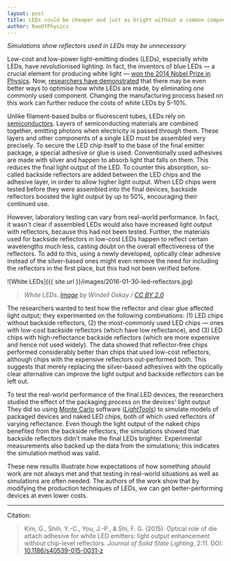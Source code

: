 ```yaml
---
layout: post
title: LEDs could be cheaper and just as bright without a common component
author: RaoOfPhysics
---
```


_Simulations show reflectors used in LEDs may be unnecessary_

Low-cost and low-power light-emitting diodes (LEDs), especially white LEDs, have revolutionised lighting.
In fact, the inventors of blue LEDs &mdash; a crucial element for producing white light &mdash; [won the 2014 Nobel Prize in Physics](http://www.nature.com/news/nobel-for-blue-led-that-revolutionized-lighting-1.16092).
Now, [researchers have demonstrated](http://dx.doi.org/10.1186/s40539-015-0031-z) that there may be even better ways to optimise how white LEDs are made, by eliminating one commonly used component.
Changing the manufacturing process based on this work can further reduce the costs of white LEDs by 5–10%.

<!--break-->

Unlike filament-based bulbs or fluorescent tubes, LEDs rely on [semiconductors](https://en.wikipedia.org/wiki/Semiconductor).
Layers of semiconducting materials are combined together, emitting photons when electricity is passed through them.
These layers and other components of a single LED must be assembled very precisely.
To secure the LED chip itself to the base of the final emitter package, a special adhesive or glue is used.
Conventionally used adhesives are made with silver and happen to absorb light that falls on them.
This reduces the final light output of the LED.
To counter this absorption, so-called backside reflectors are added between the LED chips and the adhesive layer, in order to allow higher light output.
When LED chips were tested before they were assembled into the final devices, backside reflectors boosted the light output by up to 50%, encouraging their continued use.

However, laboratory testing can vary from real-world performance.
In fact, it wasn't clear if assembled LEDs would also have increased light output with reflectors, because this had not been tested.
Further, the materials used for backside reflectors in low-cost LEDs happen to reflect certain wavelengths much less, casting doubt on the overall effectiveness of the reflectors.
To add to this, using a newly developed, optically clear adhesive instead of the silver-based ones might even remove the need for including the reflectors in the first place, but this had not been verified before.

![White LEDs]({{ site.url }}/images/2016-01-30-led-reflectors.jpg)

> _White LEDs. [Image](https://www.flickr.com/photos/oskay/2230059807/) by Windell Oskay / [CC BY 2.0](https://creativecommons.org/licenses/by/2.0/)_

The researchers wanted to test how the reflector and clear glue affected light output; they experimented on the following combinations: (1) LED chips without backside reflectors, (2) the most-commonly used LED chips &mdash; ones with low-cost backside reflectors (which have low reflectance), and (3) LED chips with high-reflectance backside reflectors (which are more expensive and hence not used widely).
The data showed that reflector-free chips performed considerably better than chips that used low-cost reflectors, although chips with the expensive reflectors out-performed both.
This suggests that merely replacing the silver-based adhesives with the optically clear alternative can improve the light output and backside reflectors can be left out.

To test the real-world performance of the final LED devices, the researchers studied the effect of the packaging process on the devices' light output
They did so using [Monte Carlo](https://en.wikipedia.org/wiki/Monte_Carlo_method) software ([*LightTools*](https://optics.synopsys.com/lighttools/lighttools-feature-details.html)) to simulate models of packaged devices and naked LED chips, both of which used reflectors of varying reflectance.
Even though the light output of the naked chips benefited from the backside reflectors, the simulations showed that backside reflectors didn't make the final LEDs brighter.
Experimental measurements also backed up the data from the simulations; this indicates the simulation method was valid.

These new results illustrate how expectations of how something *should* work are not always met and that testing in real-world situations as well as simulations are often needed.
The authors of the work show that by modifying the production techniques of LEDs, we can get better-performing devices at even lower costs.

---
Citation:

> Kim, G., Shih, Y.-C., You, J.-P., & Shi, F. G. (2015). Optical role of die attach adhesive for white LED emitters: light output enhancement without chip-level reflectors. _Journal of Solid State Lighting_, 2:11. DOI: [10.1186/s40539-015-0031-z](http://dx.doi.org/10.1186/s40539-015-0031-z)

